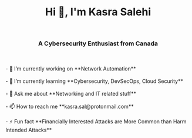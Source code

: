 <h1 align="center">Hi 👋, I'm Kasra Salehi</h1><br><h3 align="center">A Cybersecurity Enthusiast from Canada</h3><br><br>- 🔭 I’m currently working on **Network Automation**<br><br>- 🌱 I’m currently learning **Cybersecurity, DevSecOps, Cloud Security**<br><br>- 💬 Ask me about **Networking and IT related stuff**<br><br>- 📫 How to reach me **kasra.sal@protonmail.com**<br><br>- ⚡ Fun fact **Financially Interested Attacks are More Common than Harm Intended Attacks**<br><br>

